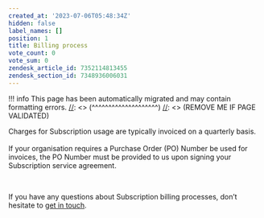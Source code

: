 ```yaml
---
created_at: '2023-07-06T05:48:34Z'
hidden: false
label_names: []
position: 1
title: Billing process
vote_count: 0
vote_sum: 0
zendesk_article_id: 7352114813455
zendesk_section_id: 7348936006031
---
```



[//]: <> (REMOVE ME IF PAGE VALIDATED)
[//]: <> (vvvvvvvvvvvvvvvvvvvv)
!!! info
    This page has been automatically migrated and may contain formatting errors.
[//]: <> (^^^^^^^^^^^^^^^^^^^^)
[//]: <> (REMOVE ME IF PAGE VALIDATED)
<p>Charges for Subscription usage are typically invoiced on a quarterly basis. <br><br>If your organisation requires a Purchase Order (PO) Number be used for invoices, the PO Number must be provided to us upon signing your Subscription service agreement.</p>
<p> </p>
<p>If you have any questions about Subscription billing processes, don’t hesitate to<span> </span><a href="mailto:info@nesi.org.nz">get in touch</a>.</p>
